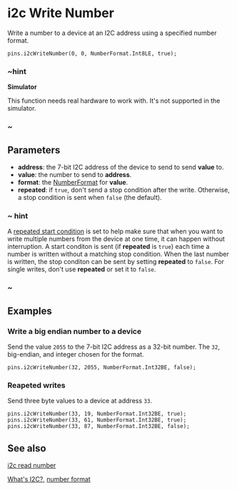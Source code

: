 # i2c Write Number

Write a number to a device at an I2C address using a specified number format.

```sig
pins.i2cWriteNumber(0, 0, NumberFormat.Int8LE, true);
```

### ~hint

**Simulator**

This function needs real hardware to work with. It's not supported in the simulator.

### ~

## Parameters

* **address**: the 7-bit I2C address of the device to send to send **value** to.
* **value**: the number to send to **address**.
* **format**: the [NumberFormat](/types/buffer/number-format) for **value**.
* **repeated**: if `true`, don't send a stop condition after the write. Otherwise, a stop condition is sent when `false` (the default).

### ~ hint

A [repeated start condition](http://www.i2c-bus.org/repeated-start-condition/) is set to help make sure that when you want to write multiple numbers from the device at one time, it can happen without interruption. A start conditon is sent (if **repeated** is `true`) each time a number is written without a matching stop condition. When the last number is written, the stop conditon can be sent by setting **repeated** to `false`. For single writes, don't use **repeated** or set it to `false`.

### ~

## Examples

### Write a big endian number to a device

Send the value `2055` to the 7-bit I2C address as a 32-bit number. The `32`, big-endian, and integer chosen for the format.

```blocks
pins.i2cWriteNumber(32, 2055, NumberFormat.Int32BE, false);
```

### Reapeted writes

Send three byte values to a device at address `33`.

```blocks
pins.i2cWriteNumber(33, 19, NumberFormat.Int32BE, true);
pins.i2cWriteNumber(33, 61, NumberFormat.Int32BE, true);
pins.i2cWriteNumber(33, 87, NumberFormat.Int32BE, false);
```

## See also

[i2c read number](/reference/pins/i2c-read-number)

[What's I2C?](http://www.i2c-bus.org/), [number format](/types/buffer/number-format)